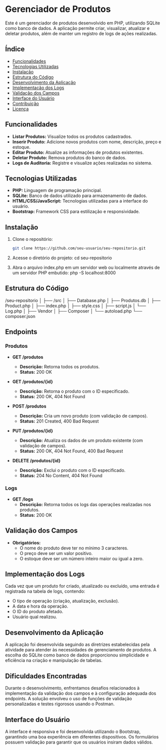 # Gerenciador de Produtos

Este é um gerenciador de produtos desenvolvido em PHP, utilizando SQLite como banco de dados. A aplicação permite criar, visualizar, atualizar e deletar produtos, além de manter um registro de logs de ações realizadas.

## Índice

- [Funcionalidades](#funcionalidades)
- [Tecnologias Utilizadas](#tecnologias-utilizadas)
- [Instalação](#instalação)
- [Estrutura do Código](#estrutura-do-código)
- [Desenvolvimento da Aplicação](#desenvolvimento-da-aplicação)
- [Implementação dos Logs](#implementação-dos-logs)
- [Validação dos Campos](#validação-dos-campos)
- [Interface do Usuário](#interface-do-usuário)
- [Contribuição](#contribuição)
- [Licença](#licença)

## Funcionalidades

- **Listar Produtos:** Visualize todos os produtos cadastrados.
- **Inserir Produto:** Adicione novos produtos com nome, descrição, preço e estoque.
- **Editar Produto:** Atualize as informações de produtos existentes.
- **Deletar Produto:** Remova produtos do banco de dados.
- **Logs de Auditoria:** Registre e visualize ações realizadas no sistema.

## Tecnologias Utilizadas

- **PHP:** Linguagem de programação principal.
- **SQLite:** Banco de dados utilizado para armazenamento de dados.
- **HTML/CSS/JavaScript:** Tecnologias utilizadas para a interface do usuário.
- **Bootstrap:** Framework CSS para estilização e responsividade.

## Instalação

1. Clone o repositório:
   ```bash
   git clone https://github.com/seu-usuario/seu-repositorio.git

2. Acesse o diretório do projeto:
  cd seu-repositorio

3. Abra o arquivo index.php em um servidor web ou localmente através de um servidor PHP embutido:
  php -S localhost:8000

## Estrutura do Código 

/seu-repositorio
│
├── /src
│   ├── Database.php
│   ├── Produtos.db
│   ├── Product.php
│   ├── index.php
│   ├── style.css
│   ├── script.js
│   └── Log.php
│
├── Vendor
│   ├── Composer
│   └── autoload.php
└── composer.json

## Endpoints

### Produtos

- **GET /produtos**
  - **Descrição:** Retorna todos os produtos.
  - **Status:** 200 OK

- **GET /produtos/{id}**
  - **Descrição:** Retorna o produto com o ID especificado.
  - **Status:** 200 OK, 404 Not Found

- **POST /produtos**
  - **Descrição:** Cria um novo produto (com validação de campos).
  - **Status:** 201 Created, 400 Bad Request

- **PUT /produtos/{id}**
  - **Descrição:** Atualiza os dados de um produto existente (com validação de campos).
  - **Status:** 200 OK, 404 Not Found, 400 Bad Request

- **DELETE /produtos/{id}**
  - **Descrição:** Exclui o produto com o ID especificado.
  - **Status:** 204 No Content, 404 Not Found

### Logs

- **GET /logs**
  - **Descrição:** Retorna todos os logs das operações realizadas nos produtos.
  - **Status:** 200 OK

## Validação dos Campos

- **Obrigatórios:**
  - O nome do produto deve ter no mínimo 3 caracteres.
  - O preço deve ser um valor positivo.
  - O estoque deve ser um número inteiro maior ou igual a zero.

## Implementação dos Logs

Cada vez que um produto for criado, atualizado ou excluído, uma entrada é registrada na tabela de logs, contendo:
- O tipo de operação (criação, atualização, exclusão).
- A data e hora da operação.
- O ID do produto afetado.
- Usuário qual realizou.

## Desenvolvimento da Aplicação

A aplicação foi desenvolvida seguindo as diretrizes estabelecidas pela atividade para atender às necessidades de gerenciamento de produtos. A escolha do SQLite como banco de dados proporcionou simplicidade e eficiência na criação e manipulação de tabelas.

## Dificuldades Encontradas

Durante o desenvolvimento, enfrentamos desafios relacionados à implementação da validação dos campos e à configuração adequada dos endpoints. A solução envolveu o uso de funções de validação personalizadas e testes rigorosos usando o Postman.

## Interface do Usuário

A interface é responsiva e foi desenvolvida utilizando o Bootstrap, garantindo uma boa experiência em diferentes dispositivos. Os formulários possuem validação para garantir que os usuários insiram dados válidos.
